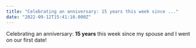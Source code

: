 ```yaml
---
title: "Celebrating an anniversary: 15 years this week since ..."
date: "2022-09-12T15:41:10.000Z"
---
```


Celebrating an anniversary: **15 years** this week since my spouse and I went on our first date!

